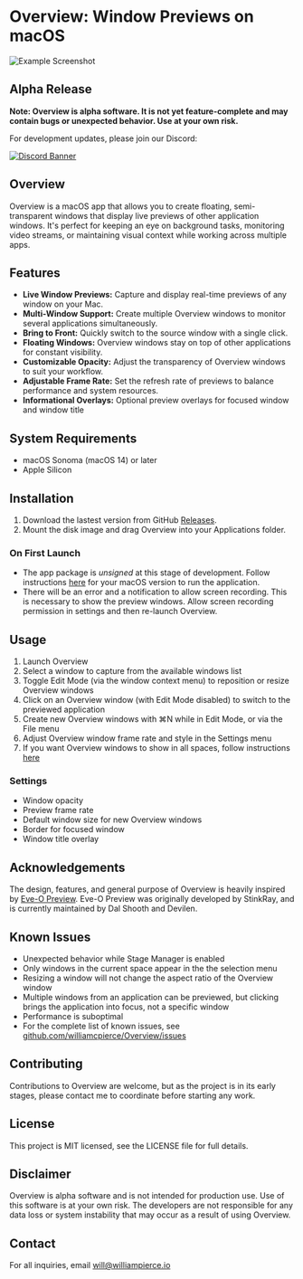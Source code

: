# Overview: Window Previews on macOS

![Example Screenshot](https://github.com/user-attachments/assets/625fa194-d4dd-42cc-8570-33984070c1c5)

## Alpha Release

**Note: Overview is alpha software. It is not yet feature-complete and may contain bugs or unexpected behavior. Use at your own risk.**

For development updates, please join our Discord:

[![Discord Banner](https://discord.com/api/guilds/1295309622445473865/widget.png?style=banner2)](https://discord.gg/ZFXK5txaVh)

## Overview

Overview is a macOS app that allows you to create floating, semi-transparent windows that display live previews of other application windows. It's perfect for keeping an eye on background tasks, monitoring video streams, or maintaining visual context while working across multiple apps.

## Features

- **Live Window Previews:** Capture and display real-time previews of any window on your Mac.
- **Multi-Window Support:** Create multiple Overview windows to monitor several applications simultaneously.
- **Bring to Front:** Quickly switch to the source window with a single click.
- **Floating Windows:** Overview windows stay on top of other applications for constant visibility.
- **Customizable Opacity:** Adjust the transparency of Overview windows to suit your workflow.
- **Adjustable Frame Rate:** Set the refresh rate of previews to balance performance and system resources.
- **Informational Overlays:** Optional preview overlays for focused window and window title

## System Requirements

- macOS Sonoma (macOS 14) or later
- Apple Silicon

## Installation

1. Download the lastest version from GitHub [Releases](https://github.com/williamcpierce/Overview/releases).
2. Mount the disk image and drag Overview into your Applications folder.

### On First Launch
- The app package is *unsigned* at this stage of development. Follow instructions [here](https://support.apple.com/guide/mac-help/open-a-mac-app-from-an-unknown-developer-mh40616/mac) for your macOS version to run the application.  
- There will be an error and a notification to allow screen recording. This is necessary to show the preview windows. Allow screen recording permission in settings and then re-launch Overview. 

## Usage

1. Launch Overview
2. Select a window to capture from the available windows list
3. Toggle Edit Mode (via the window context menu) to reposition or resize Overview windows
4. Click on an Overview window (with Edit Mode disabled) to switch to the previewed application
5. Create new Overview windows with ⌘N while in Edit Mode, or via the File menu
6. Adjust Overview window frame rate and style in the Settings menu
7. If you want Overview windows to show in all spaces, follow instructions [here](https://support.apple.com/guide/mac-help/work-in-multiple-spaces-mh14112/mac#:~:text=On%20your%20Mac%2C%20Control%2Dclick,app%20opens%20in%20every%20space.)

### Settings

- Window opacity
- Preview frame rate
- Default window size for new Overview windows
- Border for focused window
- Window title overlay

## Acknowledgements

The design, features, and general purpose of Overview is heavily inspired by [Eve-O Preview](https://github.com/Proopai/eve-o-preview). 
Eve-O Preview was originally developed by StinkRay, and is currently maintained by Dal Shooth and Devilen. 

## Known Issues

- Unexpected behavior while Stage Manager is enabled
- Only windows in the current space appear in the the selection menu
- Resizing a window will not change the aspect ratio of the Overview window
- Multiple windows from an application can be previewed, but clicking brings the application into focus, not a specific window
- Performance is suboptimal
- For the complete list of known issues, see [github.com/williamcpierce/Overview/issues](https://github.com/williamcpierce/Overview/issues?q=is%3Aopen+is%3Aissue+label%3Abug)

## Contributing

Contributions to Overview are welcome, but as the project is in its early stages, please contact me to coordinate before starting any work.

## License

This project is MIT licensed, see the LICENSE file for full details. 

## Disclaimer

Overview is alpha software and is not intended for production use. Use of this software is at your own risk. The developers are not responsible for any data loss or system instability that may occur as a result of using Overview.

## Contact

For all inquiries, email will@williampierce.io
